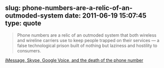 slug: phone-numbers-are-a-relic-of-an-outmoded-system
date: 2011-06-19 15:07:45
type: quote
---

> Phone numbers are a relic of an outmoded system that both wireless and wireline carriers use to keep people trapped on their services — a false technological prison built of nothing but laziness and hostility to consumers.

[iMessage, Skype, Google Voice, and the death of the phone number](http://thisismynext.com/2011/06/09/google-voice-skype-imessage-and-the-death-of-the-phone-number/)
